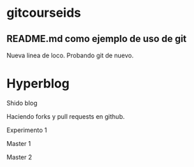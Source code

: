 # gitcourseids

## README.md como ejemplo de uso de git

Nueva linea de loco.
Probando git de nuevo.

# Hyperblog
Shido blog

Haciendo forks y pull requests en github.

Experimento 1

Master 1

Master 2
